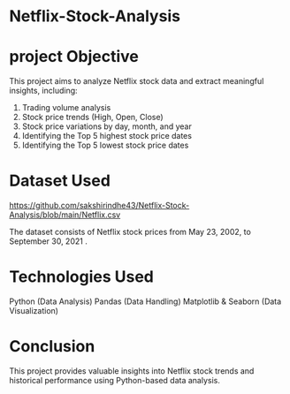 # Netflix-Stock-Analysis
#  project Objective

This project aims to analyze Netflix stock data and extract meaningful insights, including:
1. Trading volume analysis 
2. Stock price trends (High, Open, Close) 
3. Stock price variations by day, month, and year 
4. Identifying the Top 5 highest stock price dates 
5. Identifying the Top 5 lowest stock price dates

#  Dataset Used
https://github.com/sakshirindhe43/Netflix-Stock-Analysis/blob/main/Netflix.csv

The dataset consists of Netflix stock prices from May 23, 2002, to September 30, 2021 .

#  Technologies Used
Python (Data Analysis)
Pandas (Data Handling)
Matplotlib & Seaborn (Data Visualization)

#  Conclusion
This project provides valuable insights into Netflix stock trends and historical performance using Python-based data analysis.
